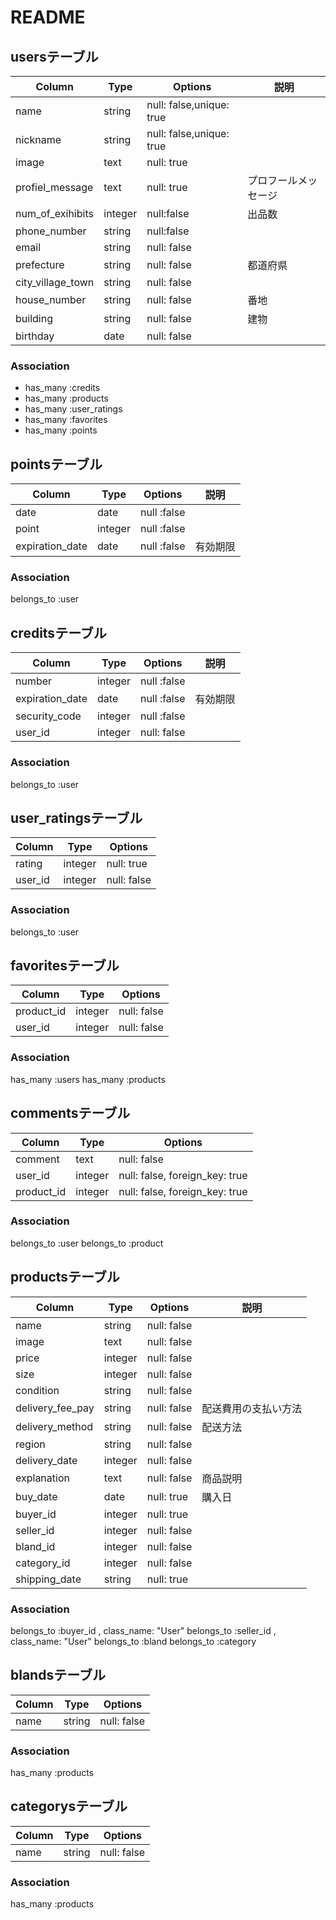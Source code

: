# README
## usersテーブル
|Column|Type|Options|説明|
|------|----|-------|----|
|name|string|null: false,unique: true||
|nickname|string|null: false,unique: true||
|image|text|null: true||
|profiel_message|text|null: true|プロフールメッセージ|
|num_of_exihibits|integer|null:false|出品数|
|phone_number|string|null:false||
|email|string|null: false||
|prefecture|string|null: false|都道府県|
|city_village_town|string|null: false||
|house_number|string|null: false|番地|
|building|string|null: false|建物|
|birthday|date|null: false||


### Association
- has_many :credits
- has_many :products
- has_many :user_ratings
- has_many :favorites
- has_many :points

## pointsテーブル
|Column|Type|Options|説明|
|------|----|-------|----|
|date|date|null :false||
|point|integer|null :false||
|expiration_date|date|null :false|有効期限|


### Association
belongs_to :user

## creditsテーブル
|Column|Type|Options|説明|
|------|----|-------|----|
|number|integer|null :false||
|expiration_date|date|null :false|有効期限|
|security_code|integer|null :false||
|user_id|integer|null: false||

### Association
belongs_to :user

## user_ratingsテーブル
|Column|Type|Options|
|------|----|-------|
|rating|integer|null: true|
|user_id|integer|null: false|
<!-- raiting 0 => bad ,1 => soso, 2 => good -->

### Association
belongs_to :user

## favoritesテーブル
|Column|Type|Options|
|------|----|-------|
|product_id|integer|null: false|
|user_id|integer|null: false|

### Association
has_many :users
has_many :products

## commentsテーブル
|Column|Type|Options|
|------|----|-------|
|comment|text|null: false|
|user_id|integer|null: false, foreign_key: true|
|product_id|integer|null: false, foreign_key: true|

### Association
belongs_to :user
belongs_to :product

## productsテーブル
|Column|Type|Options|説明|
|------|----|-------|----|
|name|string|null: false||
|image|text|null: false||
|price|integer|null: false||
|size|integer|null: false||
|condition|string|null: false||
|delivery_fee_pay|string|null: false|配送費用の支払い方法|
|delivery_method|string|null: false|配送方法|
|region|string|null: false||
|delivery_date|integer|null: false||
|explanation|text|null: false|商品説明|
|buy_date|date|null: true|購入日|
|buyer_id|integer|null: true||
|seller_id|integer|null: false||
|bland_id|integer|null: false||
|category_id|integer|null: false||
|shipping_date|string|null: true||

### Association
belongs_to :buyer_id , class_name: "User"
belongs_to :seller_id , class_name: "User"
belongs_to :bland
belongs_to :category

## blandsテーブル
|Column|Type|Options|
|------|----|-------|
|name|string|null: false|

### Association
has_many :products

## categorysテーブル
|Column|Type|Options|
|------|----|-------|
|name|string|null: false|

### Association
has_many :products
